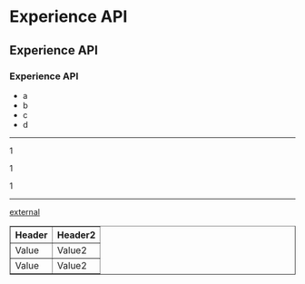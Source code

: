 # Experience API #
## Experience API ##
### Experience API ###

- a
- b
- c
- d

---
1

1

1

---


[external](https://github.com/adlnet/xAPI-TestSpec/blob/master/external.md)


<table border="1">
    <thead>
        <tr>
        	<th>Header</th>
			<th>Header2</th>
        </tr>
    <thead>
    <tbody>
        <tr>
            <td>Value</td>
			<td>Value2</td>
        </tr>
        <tr>
            <td>Value</td>
			<td>Value2</td>
        </tr>
    <tbody>
</table>